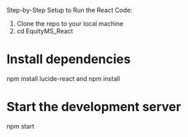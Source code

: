 Step-by-Step Setup to Run the React Code:
1. Clone the repo to your local machine
2. cd EquityMS_React

# Install dependencies
npm install lucide-react and 
npm install

# Start the development server
npm start
